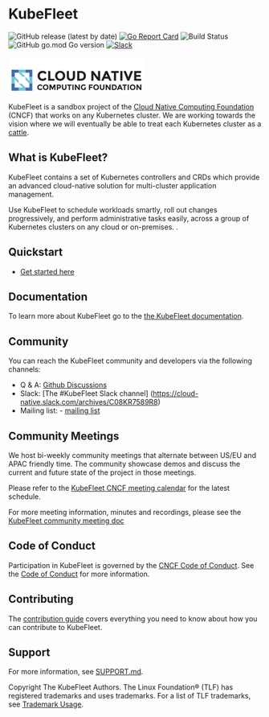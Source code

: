 # KubeFleet

![GitHub release (latest by date)][1]
[![Go Report Card][2]][3]
![Build Status][4]
![GitHub go.mod Go version][5]
[![Slack](https://img.shields.io/badge/slack-join-brightgreen)](https://slack.cncf.io)

![cncf_logo](screenshots/cncf-logo.png)

KubeFleet is a sandbox project of the [Cloud Native Computing Foundation](https://cncf.io/) (CNCF) that works on any Kubernetes cluster.
We are working towards the vision where we will eventually be able to treat each Kubernetes cluster as a [cattle](https://cloudscaling.com/blog/cloud-computing/the-history-of-pets-vs-cattle/).

## What is KubeFleet?
KubeFleet contains a set of Kubernetes controllers and CRDs which provide an advanced cloud-native solution for multi-cluster application management.

Use KubeFleet to schedule workloads smartly, roll out changes progressively, and perform administrative tasks easily, across a group of Kubernetes clusters on any cloud or on-premises. .


## Quickstart

* [Get started here](https://kubefleet-dev.github.io/website/docs/getting-started/kind/)

## Documentation

To learn more about KubeFleet go to the [the KubeFleet documentation](https://kubefleet-dev.github.io/website/).

## Community

You can reach the KubeFleet community and developers via the following channels:

* Q & A: [Github Discussions](https://github.com/kubefleet-dev/kubefleet/discussions)
* Slack: [The #KubeFleet Slack channel] (https://cloud-native.slack.com/archives/C08KR7589R8) 
* Mailing list: - [mailing list](https://groups.google.com/g/kubefleet-dev)

## Community Meetings

We host bi-weekly community meetings that alternate between US/EU and APAC friendly time. The community showcase demos and discuss the current and future state of the project in those meetings.

Please refer to the [KubeFleet CNCF meeting calendar](https://zoom-lfx.platform.linuxfoundation.org/meetings/kubefleet?view=month) for the latest schedule.

For more meeting information, minutes and recordings, please see the [KubeFleet community meeting doc](https://bit.ly/kubefleet-cm-meeting)

## Code of Conduct
Participation in KubeFleet is governed by the [CNCF Code of Conduct](https://github.com/cncf/foundation/blob/master/code-of-conduct.md). See the [Code of Conduct](CODE_OF_CONDUCT.md) for more information.

## Contributing

The [contribution guide](CONTRIBUTING.md) covers everything you need to know about how you can contribute to KubeFleet.

## Support
For more information, see [SUPPORT.md](SUPPORT.md).


[1]:  https://img.shields.io/github/v/release/kubefleet-dev/kubefleet
[2]:  https://goreportcard.com/badge/go.goms.io/fleet
[3]:  https://goreportcard.com/report/go.goms.io/fleet
[4]:  https://codecov.io/gh/Azure/fleet/branch/main/graph/badge.svg?token=D3mtbzACjC
[5]:  https://img.shields.io/github/go-mod/go-version/kubefleet-dev/kubefleet

Copyright The KubeFleet Authors.
The Linux Foundation® (TLF) has registered trademarks and uses trademarks. For a list of TLF trademarks, see [Trademark Usage](https://www.linuxfoundation.org/trademark-usage/).